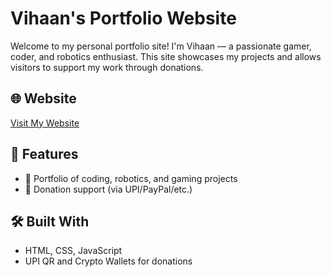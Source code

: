 # Vihaan's Portfolio Website

Welcome to my personal portfolio site! I'm Vihaan — a passionate gamer, coder, and robotics enthusiast. This site showcases my projects and allows visitors to support my work through donations.

## 🌐 Website
[Visit My Website](https://vihaanvp.github.io/)

## 🚀 Features
- 💼 Portfolio of coding, robotics, and gaming projects
- 💸 Donation support (via UPI/PayPal/etc.)

## 🛠️ Built With
- HTML, CSS, JavaScript
- UPI QR and Crypto Wallets for donations
